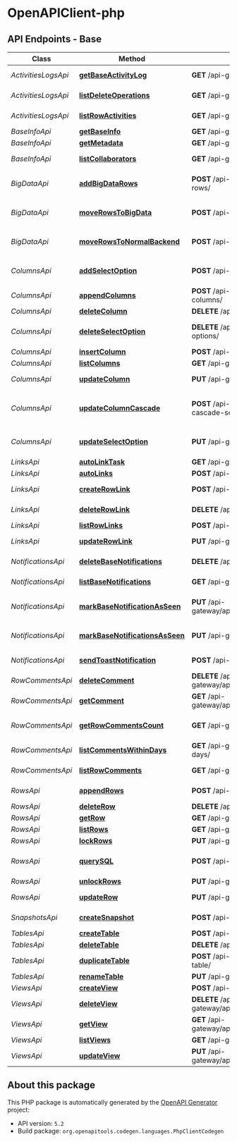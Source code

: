 # OpenAPIClient-php

## API Endpoints - Base

Class | Method | HTTP request | Description
------------ | ------------- | ------------- | -------------
*ActivitiesLogsApi* | [**getBaseActivityLog**](docs/Base/Api/ActivitiesLogsApi.md#getbaseactivitylog) | **GET** /api-gateway/api/v2/dtables/{base_uuid}/operations/ | Get Base Activity Log
*ActivitiesLogsApi* | [**listDeleteOperations**](docs/Base/Api/ActivitiesLogsApi.md#listdeleteoperations) | **GET** /api-gateway/api/v2/dtables/{base_uuid}/deleted-rows/ | List Delete Operations
*ActivitiesLogsApi* | [**listRowActivities**](docs/Base/Api/ActivitiesLogsApi.md#listrowactivities) | **GET** /api-gateway/api/v2/dtables/{base_uuid}/activities/ | List Row Activities
*BaseInfoApi* | [**getBaseInfo**](docs/Base/Api/BaseInfoApi.md#getbaseinfo) | **GET** /api-gateway/api/v2/dtables/{base_uuid} | Get Base Info
*BaseInfoApi* | [**getMetadata**](docs/Base/Api/BaseInfoApi.md#getmetadata) | **GET** /api-gateway/api/v2/dtables/{base_uuid}/metadata/ | Get Metadata
*BaseInfoApi* | [**listCollaborators**](docs/Base/Api/BaseInfoApi.md#listcollaborators) | **GET** /api-gateway/api/v2/dtables/{base_uuid}/related-users/ | List Collaborators
*BigDataApi* | [**addBigDataRows**](docs/Base/Api/BigDataApi.md#addbigdatarows) | **POST** /api-gateway/api/v2/dtables/{base_uuid}/add-archived-rows/ | Add Rows into Big Data Backend
*BigDataApi* | [**moveRowsToBigData**](docs/Base/Api/BigDataApi.md#moverowstobigdata) | **POST** /api-gateway/api/v2/dtables/{base_uuid}/archive-view/ | Move Rows to Big Data Backend
*BigDataApi* | [**moveRowsToNormalBackend**](docs/Base/Api/BigDataApi.md#moverowstonormalbackend) | **POST** /api-gateway/api/v2/dtables/{base_uuid}/unarchive/ | Move Rows to Normal Backend
*ColumnsApi* | [**addSelectOption**](docs/Base/Api/ColumnsApi.md#addselectoption) | **POST** /api-gateway/api/v2/dtables/{base_uuid}/column-options/ | Add Single/Multiple Select Options
*ColumnsApi* | [**appendColumns**](docs/Base/Api/ColumnsApi.md#appendcolumns) | **POST** /api-gateway/api/v2/dtables/{base_uuid}/batch-append-columns/ | Append Columns
*ColumnsApi* | [**deleteColumn**](docs/Base/Api/ColumnsApi.md#deletecolumn) | **DELETE** /api-gateway/api/v2/dtables/{base_uuid}/columns/ | Delete Column
*ColumnsApi* | [**deleteSelectOption**](docs/Base/Api/ColumnsApi.md#deleteselectoption) | **DELETE** /api-gateway/api/v2/dtables/{base_uuid}/column-options/ | Delete Single/Multiple Select Options
*ColumnsApi* | [**insertColumn**](docs/Base/Api/ColumnsApi.md#insertcolumn) | **POST** /api-gateway/api/v2/dtables/{base_uuid}/columns/ | Insert Column
*ColumnsApi* | [**listColumns**](docs/Base/Api/ColumnsApi.md#listcolumns) | **GET** /api-gateway/api/v2/dtables/{base_uuid}/columns/ | List Columns
*ColumnsApi* | [**updateColumn**](docs/Base/Api/ColumnsApi.md#updatecolumn) | **PUT** /api-gateway/api/v2/dtables/{base_uuid}/columns/ | Update Column
*ColumnsApi* | [**updateColumnCascade**](docs/Base/Api/ColumnsApi.md#updatecolumncascade) | **POST** /api-gateway/api/v2/dtables/{base_uuid}/column-cascade-settings/ | Update Column Cascade Settings
*ColumnsApi* | [**updateSelectOption**](docs/Base/Api/ColumnsApi.md#updateselectoption) | **PUT** /api-gateway/api/v2/dtables/{base_uuid}/column-options/ | Update Single/Multiple Select Options
*LinksApi* | [**autoLinkTask**](docs/Base/Api/LinksApi.md#autolinktask) | **GET** /api-gateway/api/v2/dtables/{base_uuid}/auto-link-task/ | Auto Link task
*LinksApi* | [**autoLinks**](docs/Base/Api/LinksApi.md#autolinks) | **POST** /api-gateway/api/v2/dtables/{base_uuid}/auto-links/ | Auto Links
*LinksApi* | [**createRowLink**](docs/Base/Api/LinksApi.md#createrowlink) | **POST** /api-gateway/api/v2/dtables/{base_uuid}/links/ | Create Row Link(s)
*LinksApi* | [**deleteRowLink**](docs/Base/Api/LinksApi.md#deleterowlink) | **DELETE** /api-gateway/api/v2/dtables/{base_uuid}/links/ | Delete Row Link(s)
*LinksApi* | [**listRowLinks**](docs/Base/Api/LinksApi.md#listrowlinks) | **POST** /api-gateway/api/v2/dtables/{base_uuid}/query-links/ | List Row Links
*LinksApi* | [**updateRowLink**](docs/Base/Api/LinksApi.md#updaterowlink) | **PUT** /api-gateway/api/v2/dtables/{base_uuid}/links/ | Update Row Link(s)
*NotificationsApi* | [**deleteBaseNotifications**](docs/Base/Api/NotificationsApi.md#deletebasenotifications) | **DELETE** /api-gateway/api/v2/dtables/{base_uuid}/notifications/ | Delete Base Notifications
*NotificationsApi* | [**listBaseNotifications**](docs/Base/Api/NotificationsApi.md#listbasenotifications) | **GET** /api-gateway/api/v2/dtables/{base_uuid}/notifications/ | List Base Notifications
*NotificationsApi* | [**markBaseNotificationAsSeen**](docs/Base/Api/NotificationsApi.md#markbasenotificationasseen) | **PUT** /api-gateway/api/v2/dtables/{base_uuid}/notifications/{notification_id}/ | Mark Notification Read/Unread
*NotificationsApi* | [**markBaseNotificationsAsSeen**](docs/Base/Api/NotificationsApi.md#markbasenotificationsasseen) | **PUT** /api-gateway/api/v2/dtables/{base_uuid}/notifications/ | Mark Base Notifications as seen
*NotificationsApi* | [**sendToastNotification**](docs/Base/Api/NotificationsApi.md#sendtoastnotification) | **POST** /api-gateway/api/v2/dtables/{base_uuid}/ui-toasts/ | Send toast notification
*RowCommentsApi* | [**deleteComment**](docs/Base/Api/RowCommentsApi.md#deletecomment) | **DELETE** /api-gateway/api/v2/dtables/{base_uuid}/comments/{comment_id}/ | Delete Comment
*RowCommentsApi* | [**getComment**](docs/Base/Api/RowCommentsApi.md#getcomment) | **GET** /api-gateway/api/v2/dtables/{base_uuid}/comments/{comment_id}/ | Get Comment
*RowCommentsApi* | [**getRowCommentsCount**](docs/Base/Api/RowCommentsApi.md#getrowcommentscount) | **GET** /api-gateway/api/v2/dtables/{base_uuid}/comments-count/ | Get Row Comments Count
*RowCommentsApi* | [**listCommentsWithinDays**](docs/Base/Api/RowCommentsApi.md#listcommentswithindays) | **GET** /api-gateway/api/v2/dtables/{base_uuid}/comments-within-days/ | List Comments within Days
*RowCommentsApi* | [**listRowComments**](docs/Base/Api/RowCommentsApi.md#listrowcomments) | **GET** /api-gateway/api/v2/dtables/{base_uuid}/comments/ | List Row Comments
*RowsApi* | [**appendRows**](docs/Base/Api/RowsApi.md#appendrows) | **POST** /api-gateway/api/v2/dtables/{base_uuid}/rows/ | Append Row(s)
*RowsApi* | [**deleteRow**](docs/Base/Api/RowsApi.md#deleterow) | **DELETE** /api-gateway/api/v2/dtables/{base_uuid}/rows/ | Delete Row(s)
*RowsApi* | [**getRow**](docs/Base/Api/RowsApi.md#getrow) | **GET** /api-gateway/api/v2/dtables/{base_uuid}/rows/{row_id}/ | Get Row
*RowsApi* | [**listRows**](docs/Base/Api/RowsApi.md#listrows) | **GET** /api-gateway/api/v2/dtables/{base_uuid}/rows/ | List Rows
*RowsApi* | [**lockRows**](docs/Base/Api/RowsApi.md#lockrows) | **PUT** /api-gateway/api/v2/dtables/{base_uuid}/lock-rows/ | Lock Rows
*RowsApi* | [**querySQL**](docs/Base/Api/RowsApi.md#querysql) | **POST** /api-gateway/api/v2/dtables/{base_uuid}/sql | Query SeaTable with SQL
*RowsApi* | [**unlockRows**](docs/Base/Api/RowsApi.md#unlockrows) | **PUT** /api-gateway/api/v2/dtables/{base_uuid}/unlock-rows/ | Unlock Rows
*RowsApi* | [**updateRow**](docs/Base/Api/RowsApi.md#updaterow) | **PUT** /api-gateway/api/v2/dtables/{base_uuid}/rows/ | Update Row(s)
*SnapshotsApi* | [**createSnapshot**](docs/Base/Api/SnapshotsApi.md#createsnapshot) | **POST** /api-gateway/api/v2/dtables/{base_uuid}/snapshot/ | Create Snapshot
*TablesApi* | [**createTable**](docs/Base/Api/TablesApi.md#createtable) | **POST** /api-gateway/api/v2/dtables/{base_uuid}/tables/ | Create Table
*TablesApi* | [**deleteTable**](docs/Base/Api/TablesApi.md#deletetable) | **DELETE** /api-gateway/api/v2/dtables/{base_uuid}/tables/ | Delete Table
*TablesApi* | [**duplicateTable**](docs/Base/Api/TablesApi.md#duplicatetable) | **POST** /api-gateway/api/v2/dtables/{base_uuid}/tables/duplicate-table/ | Duplicate Table
*TablesApi* | [**renameTable**](docs/Base/Api/TablesApi.md#renametable) | **PUT** /api-gateway/api/v2/dtables/{base_uuid}/tables/ | Rename Table
*ViewsApi* | [**createView**](docs/Base/Api/ViewsApi.md#createview) | **POST** /api-gateway/api/v2/dtables/{base_uuid}/views/ | Create View
*ViewsApi* | [**deleteView**](docs/Base/Api/ViewsApi.md#deleteview) | **DELETE** /api-gateway/api/v2/dtables/{base_uuid}/views/{view_name}/ | Delete View
*ViewsApi* | [**getView**](docs/Base/Api/ViewsApi.md#getview) | **GET** /api-gateway/api/v2/dtables/{base_uuid}/views/{view_name}/ | Get View
*ViewsApi* | [**listViews**](docs/Base/Api/ViewsApi.md#listviews) | **GET** /api-gateway/api/v2/dtables/{base_uuid}/views/ | List Views
*ViewsApi* | [**updateView**](docs/Base/Api/ViewsApi.md#updateview) | **PUT** /api-gateway/api/v2/dtables/{base_uuid}/views/{view_name}/ | Update View


## About this package

This PHP package is automatically generated by the [OpenAPI Generator](https://openapi-generator.tech) project:

- API version: `5.2`
- Build package: `org.openapitools.codegen.languages.PhpClientCodegen`